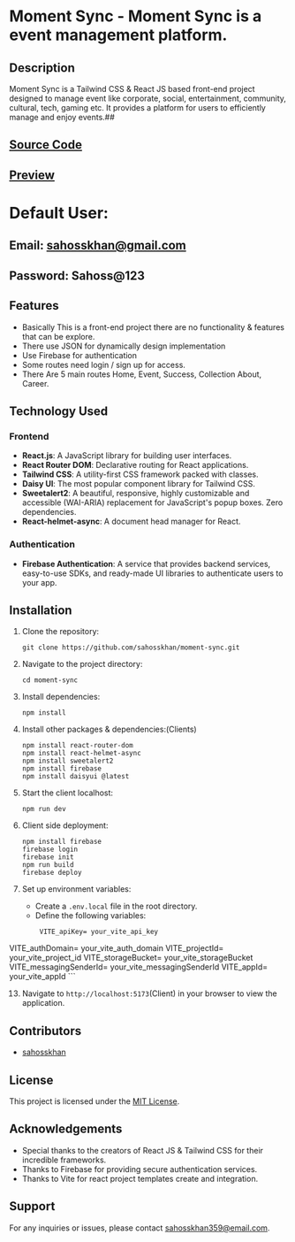 # Moment Sync - Moment Sync is a event management platform.  

## Description
Moment Sync is a Tailwind CSS & React JS based front-end project designed to manage event like corporate, social, entertainment, community, cultural, tech, gaming etc. It provides a platform for users to efficiently manage and enjoy events.## 

## [Source Code](https://github.com/sahosskhan/moment-sync)

## [Preview](https://moment-sync.web.app)


 # Default User:
## Email: sahosskhan@gmail.com
## Password: Sahoss@123



## Features
- Basically This is a front-end project there are no functionality & features that can be explore.
- There use JSON for dynamically design implementation
- Use Firebase for authentication
- Some routes need login / sign up for access.
- There Are 5 main routes Home, Event, Success, Collection About, Career.


## Technology Used

### Frontend
- **React.js**: A JavaScript library for building user interfaces.
- **React Router DOM**: Declarative routing for React applications.
- **Tailwind CSS**: A utility-first CSS framework packed with classes.
- **Daisy UI**: The most popular component library for Tailwind CSS.
- **Sweetalert2**: A beautiful, responsive, highly customizable and accessible (WAI-ARIA) replacement for JavaScript's popup boxes. Zero dependencies.
- **React-helmet-async**: A document head manager for React. 


### Authentication
- **Firebase Authentication**: A service that provides backend services, easy-to-use SDKs, and ready-made UI libraries to authenticate users to your app.

## Installation
1. Clone the repository:
    ```
    git clone https://github.com/sahosskhan/moment-sync.git
    ```
2. Navigate to the project directory:
    ```
    cd moment-sync
    ```
3. Install dependencies:
    ```
    npm install
    ```
4. Install other packages & dependencies:(Clients)
    ```
    npm install react-router-dom
    npm install react-helmet-async
    npm install sweetalert2
    npm install firebase
    npm install daisyui @latest
    ```
5. Start the client localhost:
    ```
    npm run dev
    ```

6. Client side deployment:
    ```
    npm install firebase
    firebase login
    firebase init
    npm run build
    firebase deploy
    ```


7. Set up environment variables:
    - Create a `.env.local` file in the root directory.
    - Define the following variables:
        ```
         VITE_apiKey= your_vite_api_key
  VITE_authDomain= your_vite_auth_domain
  VITE_projectId= your_vite_project_id
  VITE_storageBucket= your_vite_storageBucket
  VITE_messagingSenderId= your_vite_messagingSenderId 
  VITE_appId= your_vite_appId
        ```

13. Navigate to `http://localhost:5173`(Client)  in your browser to view the application.

## Contributors
- [sahosskhan](https://github.com/sahosskhan)

## License
This project is licensed under the [MIT License](https://github.com/sahosskhan).

## Acknowledgements
- Special thanks to the creators of React JS & Tailwind CSS for their incredible frameworks.
- Thanks to Firebase for providing secure authentication services.
- Thanks to Vite for react project templates create and integration. 


## Support
For any inquiries or issues, please contact [sahosskhan359@email.com](mailto:sahosskhan359@email.com).








